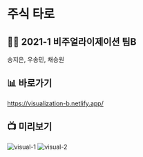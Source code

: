 # 주식 타로
## 👨‍🎨 2021-1 비주얼라이제이션 팀B
송지은, 우송민, 채승원  

## 📊 바로가기
https://visualization-b.netlify.app/

## 📺 미리보기
![visual-1](https://user-images.githubusercontent.com/44080404/129715416-7a7ea376-8d84-4c1d-bbdb-34fc113d0e94.png)
![visual-2](https://user-images.githubusercontent.com/44080404/129715437-bbb3ecd0-3cac-497b-8421-2dcd89060b75.png)


